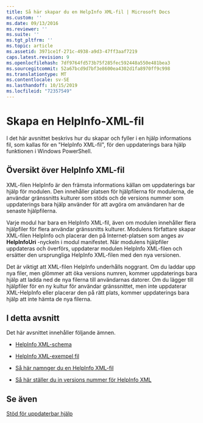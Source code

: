 ```yaml
---
title: Så här skapar du en HelpInfo XML-fil | Microsoft Docs
ms.custom: ''
ms.date: 09/13/2016
ms.reviewer: ''
ms.suite: ''
ms.tgt_pltfrm: ''
ms.topic: article
ms.assetid: 3971ce1f-271c-4938-a9d3-47ff3aaf7219
caps.latest.revision: 9
ms.openlocfilehash: 7df9764fd573b75f285fec592448a550e481bea3
ms.sourcegitcommit: 52a67bcd9d7bf3e8600ea4302d1fa8970ff9c998
ms.translationtype: MT
ms.contentlocale: sv-SE
ms.lasthandoff: 10/15/2019
ms.locfileid: "72357549"
---
```

# <a name="how-to-create-a-helpinfo-xml-file"></a>Skapa en HelpInfo-XML-fil

I det här avsnittet beskrivs hur du skapar och fyller i en hjälp informations fil, som kallas för en "HelpInfo XML-fil", för den uppdaterings bara hjälp funktionen i Windows PowerShell.

## <a name="helpinfo-xml-file-overview"></a>Översikt över HelpInfo XML-fil

XML-filen HelpInfo är den främsta informations källan om uppdaterings bar hjälp för modulen. Den innehåller platsen för hjälpfilerna för modulerna, de användar gränssnitts kulturer som stöds och de versions nummer som uppdaterings bara hjälp använder för att avgöra om användaren har de senaste hjälpfilerna.

Varje modul har bara en HelpInfo XML-fil, även om modulen innehåller flera hjälpfiler för flera användar gränssnitts kulturer. Modulens författare skapar XML-filen HelpInfo och placerar den på Internet-platsen som anges av **HelpInfoUri** -nyckeln i modul manifestet. När modulens hjälpfiler uppdateras och överförs, uppdaterar modulen HelpInfo XML-filen och ersätter den ursprungliga HelpInfo XML-filen med den nya versionen.

Det är viktigt att XML-filen HelpInfo underhålls noggrant. Om du laddar upp nya filer, men glömmer att öka versions numren, kommer uppdaterings bara hjälp att ladda ned de nya filerna till användarnas datorer. Om du lägger till hjälpfiler för en ny kultur för användar gränssnittet, men inte uppdaterar XML-HelpInfo eller placerar den på rätt plats, kommer uppdaterings bara hjälp att inte hämta de nya filerna.

## <a name="in-this-section"></a>I detta avsnitt

Det här avsnittet innehåller följande ämnen.

- [HelpInfo XML-schema](./helpinfo-xml-schema.md)

- [HelpInfo XML-exempel fil](./helpinfo-xml-sample-file.md)

- [Så här namnger du en HelpInfo XML-fil](./how-to-name-a-helpinfo-xml-file.md)

- [Så här ställer du in versions nummer för HelpInfo XML](./how-to-set-helpinfo-xml-version-numbers.md)

## <a name="see-also"></a>Se även

[Stöd för uppdaterbar hjälp](./supporting-updatable-help.md)